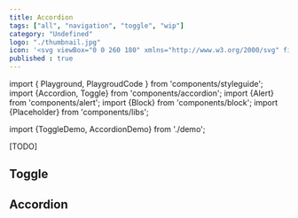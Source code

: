 ```yaml
---
title: Accordion
tags: ["all", "navigation", "toggle", "wip"]
category: "Undefined"
logo: "./thumbnail.jpg"
icon: '<svg viewBox="0 0 260 180" xmlns="http://www.w3.org/2000/svg" fill="none"><rect width="260" height="180" fill="var(--color-bg)"></rect><rect x="25" y="18" width="210" height="80" fill="var(--color-bg)"></rect><path d="M224 39.5L216.5 32L209 39.5" stroke="var(--color-contrast-low)" stroke-width="2" stroke-miterlimit="10" stroke-linecap="square"></path><rect x="37" y="57" width="172" height="6" fill="var(--color-contrast-low)"></rect><rect x="37" y="73" width="128" height="6" fill="var(--color-contrast-low)"></rect><rect x="37" y="31" width="102" height="8" fill="var(--color-contrast-high)"></rect><rect x="25" y="98" width="210" height="32" fill="var(--color-bg)"></rect><path d="M209 108L216.5 115.5L224 108" stroke="var(--color-contrast-low)" stroke-width="2" stroke-miterlimit="10" stroke-linecap="square"></path><rect x="37" y="108" width="82" height="8" fill="var(--color-contrast-high)"></rect><rect x="25" y="130" width="210" height="32" fill="var(--color-bg)"></rect><rect x="25" y="18" width="210" height="2" fill="var(--color-contrast-low)"></rect><rect x="25" y="96" width="210" height="2" fill="var(--color-contrast-low)"></rect><rect x="25" y="128" width="210" height="2" fill="var(--color-contrast-low)"></rect><rect x="25" y="160" width="210" height="2" fill="var(--color-contrast-low)"></rect><path d="M209 141L216.5 148.5L224 141" stroke="var(--color-contrast-low)" stroke-width="2" stroke-miterlimit="10" stroke-linecap="square"></path><rect x="37" y="141" width="113" height="8" fill="var(--color-contrast-high)"></rect></svg>'
published : true
---
```

import { Playground, PlaygroudCode } from 'components/styleguide';
import {Accordion, Toggle} from 'components/accordion';
import {Alert} from 'components/alert';
import {Block} from 'components/block';
import {Placeholder} from 'components/libs';

import {ToggleDemo, AccordionDemo} from './demo';

[TODO]

<ToggleDemo />

<AccordionDemo />

## Toggle

<Toggle isExpanded={true} title="How can I download the invoice for my purchase?">
    <Placeholder.P />
</Toggle>

<Toggle title="How can I download the invoice for my purchase?">
    <Placeholder.P />
</Toggle>

## Accordion

<Accordion>
    <Toggle title="How can I download the invoice for my purchase?">
        <Placeholder.P />
    </Toggle>
    <Toggle title="How many devices can I use?">
        <Placeholder.P count={2} />
    </Toggle>
    <Toggle title="What is the license of your resources?">
        <Placeholder.P />
    </Toggle>
    <Toggle title="Can I suggest new app features?">
        <Placeholder.P count={2} />
    </Toggle>
</Accordion>
